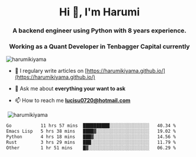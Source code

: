 <h1 align="center">Hi 👋, I'm Harumi</h1>
<h3 align="center">A backend engineer using <b>Python</b> with 8 years experience.</h3>
<h3 align="center">Working as a Quant Developer in <b>Tenbagger Capital</b> currently</h3>

<p align="left"> <img src="https://komarev.com/ghpvc/?username=harumikiyama" alt="harumikiyama" /> </p>


- 📝 I regulary write articles on [https://harumikiyama.github.io/](https://harumikiyama.github.io/)

- 💬 Ask me about **everything your want to ask**

- 📫 How to reach me **lucisu0720@hotmail.com**

<p>&nbsp;<img align="center" src="https://github-readme-stats.vercel.app/api?username=harumikiyama&show_icons=true" alt="harumikiyama" /></p>


<!--START_SECTION:waka-->

```txt
Go           11 hrs 57 mins  ██████████░░░░░░░░░░░░░░░   40.34 %
Emacs Lisp   5 hrs 38 mins   ████▓░░░░░░░░░░░░░░░░░░░░   19.02 %
Python       4 hrs 18 mins   ███▓░░░░░░░░░░░░░░░░░░░░░   14.56 %
Rust         3 hrs 29 mins   ███░░░░░░░░░░░░░░░░░░░░░░   11.79 %
Other        1 hr 51 mins    █▓░░░░░░░░░░░░░░░░░░░░░░░   06.29 %
```

<!--END_SECTION:waka-->
